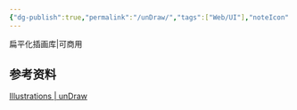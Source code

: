 ```yaml
---
{"dg-publish":true,"permalink":"/unDraw/","tags":["Web/UI"],"noteIcon":""}
---
```


扁平化插画库|可商用


## 参考资料
[Illustrations | unDraw](https://undraw.co/illustrations)
